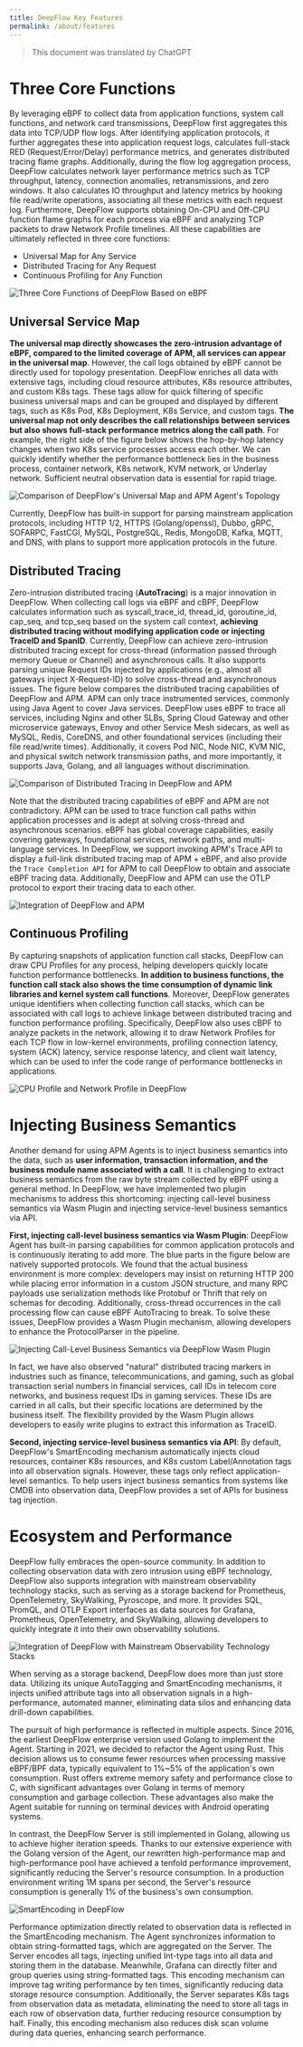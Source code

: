 ```yaml
---
title: DeepFlow Key Features
permalink: /about/features
---
```


> This document was translated by ChatGPT

# Three Core Functions

By leveraging eBPF to collect data from application functions, system call functions, and network card transmissions, DeepFlow first aggregates this data into TCP/UDP flow logs. After identifying application protocols, it further aggregates these into application request logs, calculates full-stack RED (Request/Error/Delay) performance metrics, and generates distributed tracing flame graphs. Additionally, during the flow log aggregation process, DeepFlow calculates network layer performance metrics such as TCP throughput, latency, connection anomalies, retransmissions, and zero windows. It also calculates IO throughput and latency metrics by hooking file read/write operations, associating all these metrics with each request log. Furthermore, DeepFlow supports obtaining On-CPU and Off-CPU function flame graphs for each process via eBPF and analyzing TCP packets to draw Network Profile timelines. All these capabilities are ultimately reflected in three core functions:

- Universal Map for Any Service
- Distributed Tracing for Any Request
- Continuous Profiling for Any Function

![Three Core Functions of DeepFlow Based on eBPF](https://yunshan-guangzhou.oss-cn-beijing.aliyuncs.com/pub/pic/2023091064fc9abb97855.png)

## Universal Service Map

**The universal map directly showcases the zero-intrusion advantage of eBPF, compared to the limited coverage of APM, all services can appear in the universal map**. However, the call logs obtained by eBPF cannot be directly used for topology presentation. DeepFlow enriches all data with extensive tags, including cloud resource attributes, K8s resource attributes, and custom K8s tags. These tags allow for quick filtering of specific business universal maps and can be grouped and displayed by different tags, such as K8s Pod, K8s Deployment, K8s Service, and custom tags. **The universal map not only describes the call relationships between services but also shows full-stack performance metrics along the call path**. For example, the right side of the figure below shows the hop-by-hop latency changes when two K8s service processes access each other. We can quickly identify whether the performance bottleneck lies in the business process, container network, K8s network, KVM network, or Underlay network. Sufficient neutral observation data is essential for rapid triage.

![Comparison of DeepFlow's Universal Map and APM Agent's Topology](https://yunshan-guangzhou.oss-cn-beijing.aliyuncs.com/pub/pic/20240601665a96e6c99ef.png)

Currently, DeepFlow has built-in support for parsing mainstream application protocols, including HTTP 1/2, HTTPS (Golang/openssl), Dubbo, gRPC, SOFARPC, FastCGI, MySQL, PostgreSQL, Redis, MongoDB, Kafka, MQTT, and DNS, with plans to support more application protocols in the future.

## Distributed Tracing

Zero-intrusion distributed tracing (**AutoTracing**) is a major innovation in DeepFlow. When collecting call logs via eBPF and cBPF, DeepFlow calculates information such as syscall_trace_id, thread_id, goroutine_id, cap_seq, and tcp_seq based on the system call context, **achieving distributed tracing without modifying application code or injecting TraceID and SpanID**. Currently, DeepFlow can achieve zero-intrusion distributed tracing except for cross-thread (information passed through memory Queue or Channel) and asynchronous calls. It also supports parsing unique Request IDs injected by applications (e.g., almost all gateways inject X-Request-ID) to solve cross-thread and asynchronous issues. The figure below compares the distributed tracing capabilities of DeepFlow and APM. APM can only trace instrumented services, commonly using Java Agent to cover Java services. DeepFlow uses eBPF to trace all services, including Nginx and other SLBs, Spring Cloud Gateway and other microservice gateways, Envoy and other Service Mesh sidecars, as well as MySQL, Redis, CoreDNS, and other foundational services (including their file read/write times). Additionally, it covers Pod NIC, Node NIC, KVM NIC, and physical switch network transmission paths, and more importantly, it supports Java, Golang, and all languages without discrimination.

![Comparison of Distributed Tracing in DeepFlow and APM](https://yunshan-guangzhou.oss-cn-beijing.aliyuncs.com/pub/pic/20240601665a96eb4e2e2.png)

Note that the distributed tracing capabilities of eBPF and APM are not contradictory. APM can be used to trace function call paths within application processes and is adept at solving cross-thread and asynchronous scenarios. eBPF has global coverage capabilities, easily covering gateways, foundational services, network paths, and multi-language services. In DeepFlow, we support invoking APM's Trace API to display a full-link distributed tracing map of APM + eBPF, and also provide the `Trace Completion API` for APM to call DeepFlow to obtain and associate eBPF tracing data. Additionally, DeepFlow and APM can use the OTLP protocol to export their tracing data to each other.

![Integration of DeepFlow and APM](https://yunshan-guangzhou.oss-cn-beijing.aliyuncs.com/pub/pic/20231002651a886330ed3.png)

## Continuous Profiling

By capturing snapshots of application function call stacks, DeepFlow can draw CPU Profiles for any process, helping developers quickly locate function performance bottlenecks. **In addition to business functions, the function call stack also shows the time consumption of dynamic link libraries and kernel system call functions**. Moreover, DeepFlow generates unique identifiers when collecting function call stacks, which can be associated with call logs to achieve linkage between distributed tracing and function performance profiling. Specifically, DeepFlow also uses cBPF to analyze packets in the network, allowing it to draw Network Profiles for each TCP flow in low-kernel environments, profiling connection latency, system (ACK) latency, service response latency, and client wait latency, which can be used to infer the code range of performance bottlenecks in applications.

![CPU Profile and Network Profile in DeepFlow](https://yunshan-guangzhou.oss-cn-beijing.aliyuncs.com/pub/pic/20240601665a96f4b63fd.png)

# Injecting Business Semantics

Another demand for using APM Agents is to inject business semantics into the data, such as **user information, transaction information, and the business module name associated with a call**. It is challenging to extract business semantics from the raw byte stream collected by eBPF using a general method. In DeepFlow, we have implemented two plugin mechanisms to address this shortcoming: injecting call-level business semantics via Wasm Plugin and injecting service-level business semantics via API.

**First, injecting call-level business semantics via Wasm Plugin**: DeepFlow Agent has built-in parsing capabilities for common application protocols and is continuously iterating to add more. The blue parts in the figure below are natively supported protocols. We found that the actual business environment is more complex: developers may insist on returning HTTP 200 while placing error information in a custom JSON structure, and many RPC payloads use serialization methods like Protobuf or Thrift that rely on schemas for decoding. Additionally, cross-thread occurrences in the call processing flow can cause eBPF AutoTracing to break. To solve these issues, DeepFlow provides a Wasm Plugin mechanism, allowing developers to enhance the ProtocolParser in the pipeline.

![Injecting Call-Level Business Semantics via DeepFlow Wasm Plugin](https://yunshan-guangzhou.oss-cn-beijing.aliyuncs.com/pub/pic/2023091064fc9ac4b08f7.png)

In fact, we have also observed "natural" distributed tracing markers in industries such as finance, telecommunications, and gaming, such as global transaction serial numbers in financial services, call IDs in telecom core networks, and business request IDs in gaming services. These IDs are carried in all calls, but their specific locations are determined by the business itself. The flexibility provided by the Wasm Plugin allows developers to easily write plugins to extract this information as TraceID.

**Second, injecting service-level business semantics via API**: By default, DeepFlow's SmartEncoding mechanism automatically injects cloud resources, container K8s resources, and K8s custom Label/Annotation tags into all observation signals. However, these tags only reflect application-level semantics. To help users inject business semantics from systems like CMDB into observation data, DeepFlow provides a set of APIs for business tag injection.

# Ecosystem and Performance

DeepFlow fully embraces the open-source community. In addition to collecting observation data with zero intrusion using eBPF technology, DeepFlow also supports integration with mainstream observability technology stacks, such as serving as a storage backend for Prometheus, OpenTelemetry, SkyWalking, Pyroscope, and more. It provides SQL, PromQL, and OTLP Export interfaces as data sources for Grafana, Prometheus, OpenTelemetry, and SkyWalking, allowing developers to quickly integrate it into their own observability solutions.

![Integration of DeepFlow with Mainstream Observability Technology Stacks](https://yunshan-guangzhou.oss-cn-beijing.aliyuncs.com/pub/pic/20240601665a96f3219cd.png)

When serving as a storage backend, DeepFlow does more than just store data. Utilizing its unique AutoTagging and SmartEncoding mechanisms, it injects unified attribute tags into all observation signals in a high-performance, automated manner, eliminating data silos and enhancing data drill-down capabilities.

The pursuit of high performance is reflected in multiple aspects. Since 2016, the earliest DeepFlow enterprise version used Golang to implement the Agent. Starting in 2021, we decided to refactor the Agent using Rust. This decision allows us to consume fewer resources when processing massive eBPF/BPF data, typically equivalent to 1%~5% of the application's own consumption. Rust offers extreme memory safety and performance close to C, with significant advantages over Golang in terms of memory consumption and garbage collection. These advantages also make the Agent suitable for running on terminal devices with Android operating systems.

In contrast, the DeepFlow Server is still implemented in Golang, allowing us to achieve higher iteration speeds. Thanks to our extensive experience with the Golang version of the Agent, our rewritten high-performance map and high-performance pool have achieved a tenfold performance improvement, significantly reducing the Server's resource consumption. In a production environment writing 1M spans per second, the Server's resource consumption is generally 1% of the business's own consumption.

![SmartEncoding in DeepFlow](https://yunshan-guangzhou.oss-cn-beijing.aliyuncs.com/pub/pic/202310096523b164952a5.png)

Performance optimization directly related to observation data is reflected in the SmartEncoding mechanism. The Agent synchronizes information to obtain string-formatted tags, which are aggregated on the Server. The Server encodes all tags, injecting unified Int-type tags into all data and storing them in the database. Meanwhile, Grafana can directly filter and group queries using string-formatted tags. This encoding mechanism can improve tag writing performance by ten times, significantly reducing data storage resource consumption. Additionally, the Server separates K8s tags from observation data as metadata, eliminating the need to store all tags in each row of observation data, further reducing resource consumption by half. Finally, this encoding mechanism also reduces disk scan volume during data queries, enhancing search performance.
